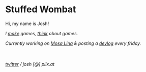 # Stuffed Wombat

Hi, my name is Josh!<br>

*I [make](games) games, [think](thinking) about games.* <br>

*Currently working on [Mosa Lina](https://store.steampowered.com/app/2477090/Mosa_Lina/) & posting a [devlog](https://youtube.com/playlist?list=PLV1v_ltJN06qVPhqwjvIN9UO0phWuWDUj&si=qcdbOuZrdWHAoTn9) every friday.*

<br><br>
*<a href="https://twitter.com/wombatstuff" target="_blank">twitter</a> / josh [@] plix.at*
